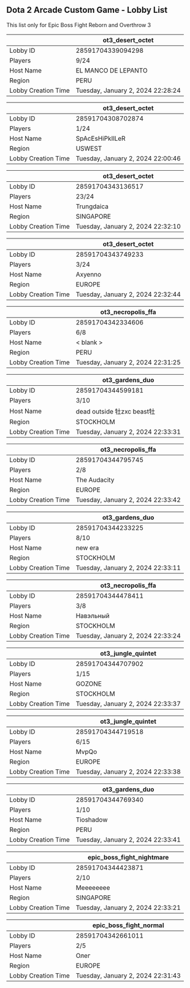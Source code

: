 ## Dota 2 Arcade Custom Game - Lobby List

This list only for Epic Boss Fight Reborn and Overthrow 3

|  | ot3_desert_octet |
| ------ | ------ |
| Lobby ID | 28591704339094298 |
| Players | 9/24 |
| Host Name | EL MANCO DE LEPANTO |
| Region | PERU |
| Lobby Creation Time | Tuesday, January 2, 2024 22:28:24 |


|  | ot3_desert_octet |
| ------ | ------ |
| Lobby ID | 28591704308702874 |
| Players | 1/24 |
| Host Name | SpAcEsHiPkIlLeR |
| Region | USWEST |
| Lobby Creation Time | Tuesday, January 2, 2024 22:00:46 |


|  | ot3_desert_octet |
| ------ | ------ |
| Lobby ID | 28591704343136517 |
| Players | 23/24 |
| Host Name | Trungdaica |
| Region | SINGAPORE |
| Lobby Creation Time | Tuesday, January 2, 2024 22:32:10 |


|  | ot3_desert_octet |
| ------ | ------ |
| Lobby ID | 28591704343749233 |
| Players | 3/24 |
| Host Name | Axyenno |
| Region | EUROPE |
| Lobby Creation Time | Tuesday, January 2, 2024 22:32:44 |


|  | ot3_necropolis_ffa |
| ------ | ------ |
| Lobby ID | 28591704342334606 |
| Players | 6/8 |
| Host Name | < blank > |
| Region | PERU |
| Lobby Creation Time | Tuesday, January 2, 2024 22:31:25 |


|  | ot3_gardens_duo |
| ------ | ------ |
| Lobby ID | 28591704344599181 |
| Players | 3/10 |
| Host Name | dead outside 牡zxc beast牡 |
| Region | STOCKHOLM |
| Lobby Creation Time | Tuesday, January 2, 2024 22:33:31 |


|  | ot3_necropolis_ffa |
| ------ | ------ |
| Lobby ID | 28591704344795745 |
| Players | 2/8 |
| Host Name | The Audacity |
| Region | EUROPE |
| Lobby Creation Time | Tuesday, January 2, 2024 22:33:42 |


|  | ot3_gardens_duo |
| ------ | ------ |
| Lobby ID | 28591704344233225 |
| Players | 8/10 |
| Host Name | new era |
| Region | STOCKHOLM |
| Lobby Creation Time | Tuesday, January 2, 2024 22:33:11 |


|  | ot3_necropolis_ffa |
| ------ | ------ |
| Lobby ID | 28591704344478411 |
| Players | 3/8 |
| Host Name | Навэльный |
| Region | STOCKHOLM |
| Lobby Creation Time | Tuesday, January 2, 2024 22:33:24 |


|  | ot3_jungle_quintet |
| ------ | ------ |
| Lobby ID | 28591704344707902 |
| Players | 1/15 |
| Host Name | GOZONE |
| Region | STOCKHOLM |
| Lobby Creation Time | Tuesday, January 2, 2024 22:33:37 |


|  | ot3_jungle_quintet |
| ------ | ------ |
| Lobby ID | 28591704344719518 |
| Players | 6/15 |
| Host Name | MvpQo |
| Region | EUROPE |
| Lobby Creation Time | Tuesday, January 2, 2024 22:33:38 |


|  | ot3_gardens_duo |
| ------ | ------ |
| Lobby ID | 28591704344769340 |
| Players | 1/10 |
| Host Name | Tioshadow |
| Region | PERU |
| Lobby Creation Time | Tuesday, January 2, 2024 22:33:41 |


|  | epic_boss_fight_nightmare |
| ------ | ------ |
| Lobby ID | 28591704344423871 |
| Players | 2/10 |
| Host Name | Meeeeeeee |
| Region | SINGAPORE |
| Lobby Creation Time | Tuesday, January 2, 2024 22:33:21 |


|  | epic_boss_fight_normal |
| ------ | ------ |
| Lobby ID | 28591704342661011 |
| Players | 2/5 |
| Host Name | Олег |
| Region | EUROPE |
| Lobby Creation Time | Tuesday, January 2, 2024 22:31:43 |


